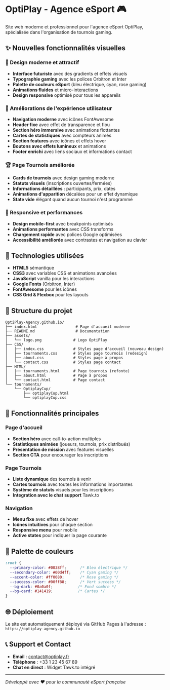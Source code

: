 # OptiPlay - Agence eSport 🎮

Site web moderne et professionnel pour l'agence eSport OptiPlay, spécialisée dans l'organisation de tournois gaming.

## ✨ Nouvelles fonctionnalités visuelles

### 🎨 Design moderne et attractif
- **Interface futuriste** avec des gradients et effets visuels
- **Typographie gaming** avec les polices Orbitron et Inter
- **Palette de couleurs eSport** (bleu électrique, cyan, rose gaming)
- **Animations fluides** et micro-interactions
- **Design responsive** optimisé pour tous les appareils

### 🌟 Améliorations de l'expérience utilisateur
- **Navigation moderne** avec icônes FontAwesome
- **Header fixe** avec effet de transparence et flou
- **Section héro immersive** avec animations flottantes
- **Cartes de statistiques** avec compteurs animés
- **Section features** avec icônes et effets hover
- **Boutons avec effets lumineux** et animations
- **Footer enrichi** avec liens sociaux et informations contact

### 🏆 Page Tournois améliorée
- **Cards de tournois** avec design gaming moderne
- **Statuts visuels** (inscriptions ouvertes/fermées)
- **Informations détaillées** : participants, prix, dates
- **Animations d'apparition** décalées pour un effet dynamique
- **State vide** élégant quand aucun tournoi n'est programmé

### 📱 Responsive et performances
- **Design mobile-first** avec breakpoints optimisés
- **Animations performantes** avec CSS transforms
- **Chargement rapide** avec polices Google optimisées
- **Accessibilité améliorée** avec contrastes et navigation au clavier

## 🚀 Technologies utilisées

- **HTML5** sémantique
- **CSS3** avec variables CSS et animations avancées
- **JavaScript** vanilla pour les interactions
- **Google Fonts** (Orbitron, Inter)
- **FontAwesome** pour les icônes
- **CSS Grid & Flexbox** pour les layouts

## 📂 Structure du projet

```
OptiPlay-Agency.github.io/
├── index.html                 # Page d'accueil moderne
├── README.md                  # Documentation
├── assets/
│   └── logo.png              # Logo OptiPlay
├── CSS/
│   ├── index.css             # Styles page d'accueil (nouveau design)
│   ├── tournaments.css       # Styles page tournois (redesign)
│   ├── about.css             # Styles page à propos
│   └── contact.css           # Styles page contact
├── HTML/
│   ├── tournaments.html      # Page tournois (refonte)
│   ├── about.html            # Page à propos
│   └── contact.html          # Page contact
└── tournaments/
    └── OptiplayCup/
        ├── optiplayCup.html
        └── optiplayCup.css
```

## 🎯 Fonctionnalités principales

### Page d'accueil
- **Section héro** avec call-to-action multiples
- **Statistiques animées** (joueurs, tournois, prix distribués)
- **Présentation de mission** avec features visuelles
- **Section CTA** pour encourager les inscriptions

### Page Tournois
- **Liste dynamique** des tournois à venir
- **Cartes tournois** avec toutes les informations importantes
- **Système de statuts** visuels pour les inscriptions
- **Integration avec le chat support** Tawk.to

### Navigation
- **Menu fixe** avec effets de hover
- **Icônes intuitives** pour chaque section
- **Responsive menu** pour mobile
- **Active states** pour indiquer la page courante

## 🎨 Palette de couleurs

```css
:root {
  --primary-color: #0038ff;      /* Bleu électrique */
  --secondary-color: #00d4ff;    /* Cyan gaming */
  --accent-color: #ff0080;       /* Rose gaming */
  --success-color: #00ff88;      /* Vert success */
  --bg-dark: #0a0a0f;           /* Fond sombre */
  --bg-card: #141419;           /* Cartes */
}
```

## 🌐 Déploiement

Le site est automatiquement déployé via GitHub Pages à l'adresse :
`https://optiplay-agency.github.io`

## 📞 Support et Contact

- **Email** : contact@optiplay.fr
- **Téléphone** : +33 1 23 45 67 89
- **Chat en direct** : Widget Tawk.to intégré

---

*Développé avec ❤️ pour la communauté eSport française*
